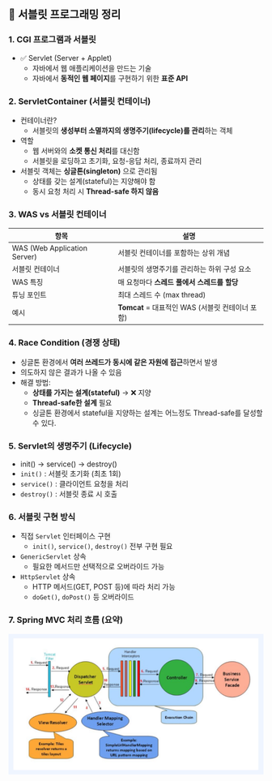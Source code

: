 ## 📘 서블릿 프로그래밍 정리

### 1. CGI 프로그램과 서블릿
- ✅ Servlet (Server + Applet)
  - 자바에서 웹 애플리케이션을 만드는 기술
  - 자바에서 **동적인 웹 페이지**를 구현하기 위한 **표준 API**

### 2. ServletContainer (서블릿 컨테이너)
- 컨테이너란?
  - 서블릿의 **생성부터 소멸까지의 생명주기(lifecycle)를 관리**하는 객체
- 역할
  - 웹 서버와의 **소켓 통신 처리**를 대신함
  - 서블릿을 로딩하고 초기화, 요청-응답 처리, 종료까지 관리
- 서블릿 객체는 **싱글톤(singleton)** 으로 관리됨
  - 상태를 갖는 설계(stateful)는 지양해야 함
  - 동시 요청 처리 시 **Thread-safe 하지 않음**

### 3. WAS vs 서블릿 컨테이너
| 항목 | 설명 |
|------|------|
| WAS (Web Application Server) | 서블릿 컨테이너를 포함하는 상위 개념 |
| 서블릿 컨테이너 | 서블릿의 생명주기를 관리하는 하위 구성 요소 |
| WAS 특징 | 매 요청마다 **스레드 풀에서 스레드를 할당** |
| 튜닝 포인트 | 최대 스레드 수 (max thread) |
| 예시 | **Tomcat** = 대표적인 WAS (서블릿 컨테이너 포함) |

### 4. Race Condition (경쟁 상태)
- 싱글톤 환경에서 **여러 쓰레드가 동시에 같은 자원에 접근**하면서 발생
- 의도하지 않은 결과가 나올 수 있음
- 해결 방법:
  - **상태를 가지는 설계(stateful)** → ❌ 지양
  - **Thread-safe한 설계** 필요
  - 싱글톤 환경에서 stateful을 지양하는 설계는 어느정도 Thread-safe를 달성할 수 있다.
  
### 5. Servlet의 생명주기 (Lifecycle)
  - init() → service() → destroy()
  - `init()` : 서블릿 초기화 (최초 1회)
  - `service()` : 클라이언트 요청을 처리
  - `destroy()` : 서블릿 종료 시 호출

### 6. 서블릿 구현 방식
- 직접 `Servlet` 인터페이스 구현
  - `init()`, `service()`, `destroy()` 전부 구현 필요
- `GenericServlet` 상속
  - 필요한 메서드만 선택적으로 오버라이드 가능
- `HttpServlet` 상속
  - HTTP 메서드(GET, POST 등)에 따라 처리 가능
  - `doGet()`, `doPost()` 등 오버라이드

### 7. Spring MVC 처리 흐름 (요약)
  ![img.png](img.png)
